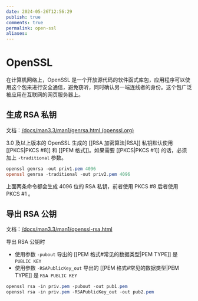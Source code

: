 ```yaml
---
date: 2024-05-26T12:56:29
publish: true
comments: true
permalink: open-ssl
aliases:
---
```


# OpenSSL

在计算机网络上，OpenSSL 是一个开放源代码的软件函式库包，应用程序可以使用这个包来进行安全通信，避免窃听，同时确认另一端连线者的身份。这个包广泛被应用在互联网的网页服务器上。

## 生成 RSA 私钥

文档：[/docs/man3.3/man1/genrsa.html (openssl.org)](https://www.openssl.org/docs/man3.3/man1/genrsa.html)

3.0 及以上版本的 OpenSSL 生成的 [[RSA 加密算法|RSA]] 私钥默认使用 [[PKCS|PKCS #8]] 和 [[PEM 格式]]。如果需要 [[PKCS|PKCS #1]] 的话，必须加上 `-traditional` 参数。

``` powershell
openssl genrsa -out priv1.pem 4096
openssl genrsa -traditional -out priv2.pem 4096
```

上面两条命令都会生成 4096 位的 RSA 私钥，前者使用 PKCS #8 后者使用 PKCS #1 。

## 导出 RSA 公钥

文档：[/docs/man3.3/man1/openssl-rsa.html](https://www.openssl.org/docs/man3.3/man1/openssl-rsa.html)

导出 RSA 公钥时

- 使用参数 `-pubout` 导出的 [[PEM 格式#常见的数据类型|PEM TYPE]] 是 `PUBLIC KEY`
- 使用参数 `-RSAPublicKey_out` 导出的 [[PEM 格式#常见的数据类型|PEM TYPE]] 是 `RSA PUBLIC KEY`

``` powershell
openssl rsa -in priv.pem -pubout -out pub1.pem
openssl rsa -in priv.pem -RSAPublicKey_out -out pub2.pem
```
